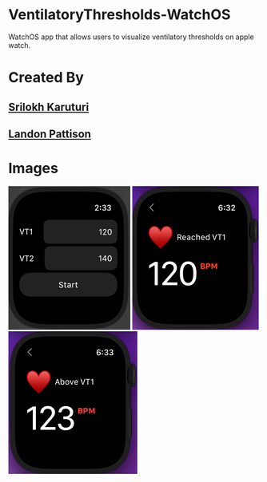 # VentilatoryThresholds-WatchOS
WatchOS app that allows users to visualize ventilatory thresholds on apple watch. 

# Created By
## [Srilokh Karuturi](https://www.linkedin.com/in/srilokh-karuturi/)
## [Landon Pattison](https://www.linkedin.com/in/landonpattison/)
###### 

# Images
![Alt text](VentilatoryThresholdImages/NewHomeScreen.png?raw=true)
![Alt text](VentilatoryThresholdImages/ReachedVT.png?raw=true)
![Alt text](VentilatoryThresholdImages/AboveVT.png?raw=true)

